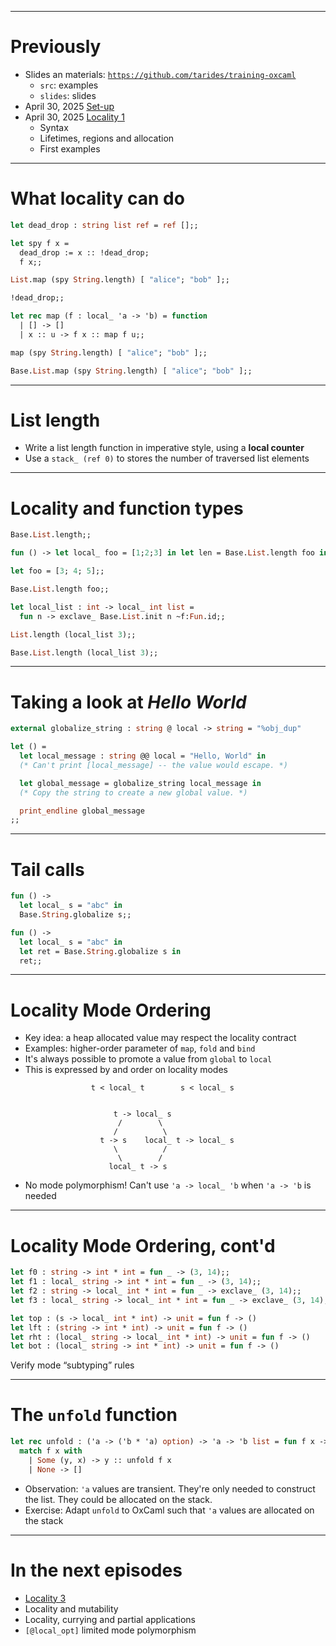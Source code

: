 
---
# Previously

* Slides an materials: [`https://github.com/tarides/training-oxcaml`](https://github.com/tarides/training-oxcaml)
  - `src`: examples
  - `slides`: slides
* April 30, 2025 [Set-up](00_setup.html)
* April 30, 2025 [Locality 1](01_local_1.html)
  - Syntax
  - Lifetimes, regions and allocation
  - First examples


---
# What locality can do

```ocaml
let dead_drop : string list ref = ref [];;
```
```ocaml
let spy f x =
  dead_drop := x :: !dead_drop;
  f x;;
```
```ocaml
List.map (spy String.length) [ "alice"; "bob" ];;
```
```ocaml
!dead_drop;;
```
```ocaml
let rec map (f : local_ 'a -> 'b) = function
  | [] -> []
  | x :: u -> f x :: map f u;;
```
```ocaml
map (spy String.length) [ "alice"; "bob" ];;
```
```ocaml
Base.List.map (spy String.length) [ "alice"; "bob" ];;
```

---
# List length

* Write a list length function in imperative style, using a **local counter**
* Use a `stack_ (ref 0)` to stores the number of traversed list elements

---
# Locality and function types

```ocaml
Base.List.length;;
```
```ocaml
fun () -> let local_ foo = [1;2;3] in let len = Base.List.length foo in len;;
```
```ocaml
let foo = [3; 4; 5];;
```
```ocaml
Base.List.length foo;;
```
```ocaml
let local_list : int -> local_ int list =
  fun n -> exclave_ Base.List.init n ~f:Fun.id;;
```
```ocaml
List.length (local_list 3);;
```
```ocaml
Base.List.length (local_list 3);;
```

---
# Taking a look at _Hello World_

```ocaml
external globalize_string : string @ local -> string = "%obj_dup"

let () =
  let local_message : string @@ local = "Hello, World" in
  (* Can't print [local_message] -- the value would escape. *)

  let global_message = globalize_string local_message in
  (* Copy the string to create a new global value. *)

  print_endline global_message
;;
```

---
# Tail calls

```ocaml
fun () ->
  let local_ s = "abc" in
  Base.String.globalize s;;
```

```ocaml
fun () ->
  let local_ s = "abc" in
  let ret = Base.String.globalize s in
  ret;;
```

---
# Locality Mode Ordering

* Key idea: a heap allocated value may respect the locality contract
* Examples: higher-order parameter of `map`, `fold` and `bind`
* It's always possible to promote a value from `global` to `local`
* This is expressed by and order on locality modes

```
                  t < local_ t        s < local_ s


                       t -> local_ s
                        /        \
                       /          \
                    t -> s    local_ t -> local_ s
                       \          /
                        \        /
                      local_ t -> s
```
* No mode polymorphism! Can't use `'a -> local_ 'b` when `'a -> 'b` is needed

---
# Locality Mode Ordering, cont'd

```ocaml
let f0 : string -> int * int = fun _ -> (3, 14);;
let f1 : local_ string -> int * int = fun _ -> (3, 14);;
let f2 : string -> local_ int * int = fun _ -> exclave_ (3, 14);;
let f3 : local_ string -> local_ int * int = fun _ -> exclave_ (3, 14);;
```

```ocaml
let top : (s -> local_ int * int) -> unit = fun f -> ()
let lft : (string -> int * int) -> unit = fun f -> ()
let rht : (local_ string -> local_ int * int) -> unit = fun f -> ()
let bot : (local_ string -> int * int) -> unit = fun f -> ()
```

Verify mode “subtyping” rules

---
# The `unfold` function

```ocaml
let rec unfold : ('a -> ('b * 'a) option) -> 'a -> 'b list = fun f x ->
  match f x with
    | Some (y, x) -> y :: unfold f x
    | None -> []
```

- Observation: `'a` values are transient. They're only needed to construct the list. They could be allocated on the stack.
- Exercise: Adapt `unfold` to OxCaml such that `'a` values are allocated on the stack

---
# In the next episodes

* [Locality 3](03_local_3.html)
* Locality and mutability
* Locality, currying and partial applications
* `[@local_opt]` limited mode polymorphism
